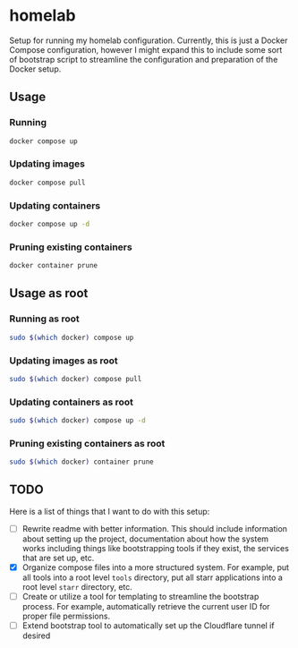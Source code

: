 # homelab

Setup for running my homelab configuration. Currently, this is just a Docker
Compose configuration, however I might expand this to include some sort of
bootstrap script to streamline the configuration and preparation of the Docker setup.

## Usage

### Running

```bash
docker compose up
```

### Updating images

```bash
docker compose pull
```

### Updating containers

```bash
docker compose up -d
```

### Pruning existing containers

```bash
docker container prune
```

## Usage as root

### Running as root

```bash
sudo $(which docker) compose up
```

### Updating images as root

```bash
sudo $(which docker) compose pull
```

### Updating containers as root

```bash
sudo $(which docker) compose up -d
```

### Pruning existing containers as root

```bash
sudo $(which docker) container prune
```

## TODO

Here is a list of things that I want to do with this setup:

- [ ] Rewrite readme with better information. This should include information
      about setting up the project, documentation about how the system works
      including things like bootstrapping tools if they exist, the services
      that are set up, etc.
- [x] Organize compose files into a more structured system. For example, put
      all tools into a root level `tools` directory, put all starr applications
      into a root level `starr` directory, etc.
- [ ] Create or utilize a tool for templating to streamline the bootstrap
      process. For example, automatically retrieve the current user ID for
      proper file permissions.
- [ ] Extend bootstrap tool to automatically set up the Cloudflare tunnel if desired
